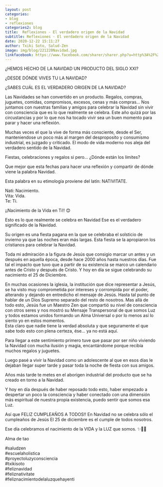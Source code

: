 ```yaml
---
layout: post
categories:
- blog
- reflexiones
categories2: blog
title:  Reflexiones - El verdadero origen de la Navidad
subtitle: Reflexiones - El verdadero origen de la Navidad
date: 2020-12-22 15:11:27
author: Txiki Soto, Salud-Zen
image: img/blog/221220Navidad.jpg
linkfacebook: https://www.facebook.com/sharer/sharer.php?u=http%3A%2F%2Fwww.salud-zen.com%2Fblog%2Freflexiones%2F2020%2F12%2F22%2Freflexiones-navidad.html&amp;src=sdkpreparse
---
```

¿HEMOS HECHO DE LA NAVIDAD UN PRODUCTO  DEL SIGLO XXI?  

¿DESDE DÓNDE VIVES TU LA NAVIDAD?  

¿SABES CUÁL ES EL VERDADERO ORIGEN DE LA NAVIDAD?   

Las Navidades se han convertido en un producto. Regalos, compras, juguetes, comidas, compromisos, excesos, cenas y más compras... Nos juntamos con nuestras familias y amigos para celebrar la Navidad sin vivir con consciencia que es lo que realmente se celebra.
Este año quizá por las circustancias y por lo que nos ha tocado vivir sea un buen momento para parar y hacer una reflexión.  

Muchas veces el que la vive de forma más consciente, desde el Ser, manteniendose un poco más al margen del desproposito y consumismo industrial, es juzgado y criticado. El modo de vida moderno nos aleja del verdadero sentido de la Navidad.   

Fiestas, celebraciones y regalos si pero... ¿Dónde están los límites?   

Que mejor que esta fechas para hacer una reflexión y compartir de dónde viene la palabra Navidad.   

Esta palabra en su etimología proviene del latín: NATIVITATE.   

Nati: Nacimiento.   
Vita: Vida.   
Te: Ti.  

 ¡¡Nacimiento de la Vida en Ti!! 😊  

Esto es lo que realmente se celebra en Navidad
Ese es el verdadero significado de la Navidad.   

Su origen es una fiesta pagana en la que se celebraba el solsticio de invierno ya que las noches eran más largas. Esta fiesta se la apropiaron los cristianos para celebrar la Navidad.  

Toda mi admiración a la figura de Jesús que consigio marcar un antes y un después en aquella época, desde hace 2000 años hasta nuestros días. Fue tal el impacto que tuvo que a partir de su existencia se marco un calendario antes de Cristo y después de Cristo. Y hoy en día se sigue celebrando su nacimiento el 25 de Diciembre.  

En muchas ocasiones la iglesia, la institución que dice  representar a Jesús, se ha visto muy comprometida por intereses y corrompida por el poder, alterando y dejando en entredicho el mensaje de Jesús. Hasta tal punto de hablar de un Dios Supremo separado del resto de nosotros. Mas allá de todo esto, Jesús fue un Maestro Zen que compartió su nivel de consciencia con otros seres y nos mostró su Mensaje Transpersonal de que somos Luz y  todos estamos unidos formando un Alma Universal o por lo menos así lo siento yo en estos momentos.  
 Esta claro que nadie tiene la verdad absoluta y que seguramente el que sabe todo esto con plena certeza, ése... ya no está aquí.  

Para llegar a este sentimiento primero tuve que pasar por ser niño viviendo la Navidad con mucha ilusión y magia, encantándome porque recibía muchos regalos y juguetes.   

Luego pasé a vivir la Navidad como un adolescente al que en esos días le dejaban llegar super tarde y pasar toda la noche de fiesta con sus amigos.   

Años más tarde te metes en el aborigen industrial del producto que se ha creado en torno a la Navidad.   

Y hoy en día después de haber reposado todo esto, haber empezado a despertar un poco la consciencia y haber conectado con una dimensión más espiritual de nuestra propia existencia, puedo sentir que somos esa Luz.   

Así que FELIZ CUMPLEAÑOS A TODOS!! En Navidad no se celebra sólo el cumpleaños de Jesús
El 25 de diciembre es el cumple de todos nosotros.   

Ese día celebramos el nacimiento de la VIDA y la LUZ que somos. ✨💫💫  

Alma de tao  

 #saludzen  
 #escuelaholistica  
 #proyectoluzyconsciencia   
 #txikisoto  
 #feliznavidad  
 #feliznativitate  
 #feliznacimientodelaluzquehayenti  
